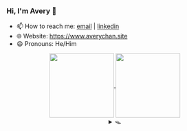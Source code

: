 ### Hi, I'm Avery 👋

<!-- **Avery2/Avery2** is a ✨ _special_ ✨ repository because its `README.md` (this file) appears on your GitHub profile.

Here are some ideas to get you started: -->

- 📫 How to reach me: [email](mailto:justinaverychan@gmail.com) | [linkedin](https://www.linkedin.com/in/avery2/)
- 🌐 Website: https://www.averychan.site
- 😄 Pronouns: He/Him

<!-- [![GitHub stats](https://github-readme-stats.vercel.app/api?username=avery2&count_private=true&show_icons=true&hide=contribs,stars)](https://www.averychan.site/) -->
<!-- [![Top Langs](https://github-readme-stats.vercel.app/api/top-langs/?username=avery2&layout=compact)](https://www.averychan.site/) -->

<div align="center">
  <a href="https://www.averychan.site/" target="__blank">
    <img align="center" height="150" src="https://github-readme-stats.vercel.app/api?username=avery2&count_private=true&show_icons=true&hide=stars,issues" />
  </a>
  <a href="https://www.averychan.site/" target="__blank">
    <img align="center" height="150" src="https://github-readme-stats.vercel.app/api/top-langs/?username=avery2&layout=compact" />
  </a>
</div>

<!--   - 🔭 I’m currently working on  -->
<!--   - 👯 I’m looking to collaborate on  -->
<!--   - 🤔 I’m looking for help with  -->
<!--   - 💬 Tell me about  anything you find really interesting -->
<!--   - ⚡ Fun fact:  -->
<!--   - 🌱 I’m currently learning  R and ML classification problems -->
<!--   - 🎙 Random quotes I like (because I need content):
    > Being friends with someone for even a couple days will tell you more than companies could ever learn in interviews. [1] \
      Don't force things; just work on stuff you like with people you like. [1]
  
    > Tell me of difficulties surmounted, not those you stumble over and fall [2]

  [1]: http://www.paulgraham.com/start.html
  [2]: https://en.wikipedia.org/wiki/A_Crown_of_Swords -->

<div align="center">
  <details>
  <summary>🪤</summary>
  <div align="center"> 📦 Ha! You fell for it.</div>
    
  <details>
    <summary>💔 Where's the cheese?</summary> 🕵🏻‍♂ Find it. Use your senses.
    <details>
      <summary>👁</summary>
        <details>
        <summary>🚪</summary> 
          <details>
          <summary>&nbsp;&nbsp;&nbsp;🚪</summary> 
            <details>
            <summary>&nbsp;&nbsp;&nbsp;&nbsp;&nbsp;&nbsp;🚪</summary> ...
            </details>
            <details>
            <summary>&nbsp;&nbsp;&nbsp;&nbsp;&nbsp;&nbsp;🚪</summary> ...
            </details>
            <details>
            <summary>&nbsp;&nbsp;&nbsp;&nbsp;&nbsp;&nbsp;🚪</summary> ...
            </details>
            <details>
            <summary>&nbsp;&nbsp;&nbsp;&nbsp;&nbsp;&nbsp;🚪</summary> ...
            </details>
            <details>
            <summary>&nbsp;&nbsp;&nbsp;&nbsp;&nbsp;&nbsp;🚪</summary> ...
            </details>
          </details>
          <details>
          <summary>&nbsp;&nbsp;&nbsp;🚪</summary> 
            <details>
            <summary>&nbsp;&nbsp;&nbsp;&nbsp;&nbsp;&nbsp;🚪</summary> ...
            </details>
            <details>
            <summary>&nbsp;&nbsp;&nbsp;&nbsp;&nbsp;&nbsp;🚪</summary> ...
            </details>
            <details>
            <summary>&nbsp;&nbsp;&nbsp;&nbsp;&nbsp;&nbsp;🚪</summary> ...
            </details>
            <details>
            <summary>&nbsp;&nbsp;&nbsp;&nbsp;&nbsp;&nbsp;🚪</summary> ...
            </details>
            <details>
            <summary>&nbsp;&nbsp;&nbsp;&nbsp;&nbsp;&nbsp;🚪</summary> ...
            </details>
          </details>
          <details>
          <summary>&nbsp;&nbsp;&nbsp;🚪</summary> 
            <details>
            <summary>&nbsp;&nbsp;&nbsp;&nbsp;&nbsp;&nbsp;🚪</summary> ...
            </details>
            <details>
            <summary>&nbsp;&nbsp;&nbsp;&nbsp;&nbsp;&nbsp;🚪</summary> ...
            </details>
            <details>
            <summary>&nbsp;&nbsp;&nbsp;&nbsp;&nbsp;&nbsp;🚪</summary> ...
            </details>
            <details>
            <summary>&nbsp;&nbsp;&nbsp;&nbsp;&nbsp;&nbsp;🚪</summary> ...
            </details>
            <details>
            <summary>&nbsp;&nbsp;&nbsp;&nbsp;&nbsp;&nbsp;🚪</summary> ...
            </details>
          </details>
          <details>
          <summary>&nbsp;&nbsp;&nbsp;🚪</summary> 
            <details>
            <summary>&nbsp;&nbsp;&nbsp;&nbsp;&nbsp;&nbsp;🚪</summary> ...
            </details>
            <details>
            <summary>&nbsp;&nbsp;&nbsp;&nbsp;&nbsp;&nbsp;🚪</summary> ...
            </details>
            <details>
            <summary>&nbsp;&nbsp;&nbsp;&nbsp;&nbsp;&nbsp;🚪</summary> ...
            </details>
            <details>
            <summary>&nbsp;&nbsp;&nbsp;&nbsp;&nbsp;&nbsp;🚪</summary> ...
            </details>
            <details>
            <summary>&nbsp;&nbsp;&nbsp;&nbsp;&nbsp;&nbsp;🚪</summary> ...
            </details>
          </details>
        </details>
        <details>
        <summary>🚪</summary> 
          <details>
          <summary>&nbsp;&nbsp;&nbsp;🚪</summary> 
            <details>
            <summary>&nbsp;&nbsp;&nbsp;&nbsp;&nbsp;&nbsp;🚪</summary> ...
            </details>
            <details>
            <summary>&nbsp;&nbsp;&nbsp;&nbsp;&nbsp;&nbsp;🚪</summary> ...
            </details>
            <details>
            <summary>&nbsp;&nbsp;&nbsp;&nbsp;&nbsp;&nbsp;🚪</summary> ...
            </details>
            <details>
            <summary>&nbsp;&nbsp;&nbsp;&nbsp;&nbsp;&nbsp;🚪</summary> ...
            </details>
            <details>
            <summary>&nbsp;&nbsp;&nbsp;&nbsp;&nbsp;&nbsp;🚪</summary> ...
            </details>
          </details>
          <details>
          <summary>&nbsp;&nbsp;&nbsp;🚪</summary> 
            <details>
            <summary>&nbsp;&nbsp;&nbsp;&nbsp;&nbsp;&nbsp;🚪</summary> ...
            </details>
            <details>
            <summary>&nbsp;&nbsp;&nbsp;&nbsp;&nbsp;&nbsp;🚪</summary> ...
            </details>
            <details>
            <summary>&nbsp;&nbsp;&nbsp;&nbsp;&nbsp;&nbsp;🚪</summary> ...
            </details>
            <details>
            <summary>&nbsp;&nbsp;&nbsp;&nbsp;&nbsp;&nbsp;🚪</summary> ...
            </details>
            <details>
            <summary>&nbsp;&nbsp;&nbsp;&nbsp;&nbsp;&nbsp;🚪</summary> ...
            </details>
          </details>
          <details>
          <summary>&nbsp;&nbsp;&nbsp;🚪</summary> 
            <details>
            <summary>&nbsp;&nbsp;&nbsp;&nbsp;&nbsp;&nbsp;🚪</summary> ...
            </details>
            <details>
            <summary>&nbsp;&nbsp;&nbsp;&nbsp;&nbsp;&nbsp;🚪</summary> ...
            </details>
            <details>
            <summary>&nbsp;&nbsp;&nbsp;&nbsp;&nbsp;&nbsp;🚪</summary> ...
            </details>
            <details>
            <summary>&nbsp;&nbsp;&nbsp;&nbsp;&nbsp;&nbsp;🚪</summary> ...
            </details>
            <details>
            <summary>&nbsp;&nbsp;&nbsp;&nbsp;&nbsp;&nbsp;🚪</summary> ...
            </details>
          </details>
          <details>
          <summary>&nbsp;&nbsp;&nbsp;🚪</summary> 
            <details>
            <summary>&nbsp;&nbsp;&nbsp;&nbsp;&nbsp;&nbsp;🚪</summary> ...
            </details>
            <details>
            <summary>&nbsp;&nbsp;&nbsp;&nbsp;&nbsp;&nbsp;🚪</summary> ...
            </details>
            <details>
            <summary>&nbsp;&nbsp;&nbsp;&nbsp;&nbsp;&nbsp;🚪</summary> ...
            </details>
            <details>
            <summary>&nbsp;&nbsp;&nbsp;&nbsp;&nbsp;&nbsp;🚪</summary> ...
            </details>
            <details>
            <summary>&nbsp;&nbsp;&nbsp;&nbsp;&nbsp;&nbsp;🚪</summary> ...
            </details>
          </details>
        </details>
        <details>
        <summary>🚪</summary> 
          <details>
          <summary>&nbsp;&nbsp;&nbsp;🚪</summary> 
            <details>
            <summary>&nbsp;&nbsp;&nbsp;&nbsp;&nbsp;&nbsp;🚪</summary> ...
            </details>
            <details>
            <summary>&nbsp;&nbsp;&nbsp;&nbsp;&nbsp;&nbsp;🚪</summary> ...
            </details>
            <details>
            <summary>&nbsp;&nbsp;&nbsp;&nbsp;&nbsp;&nbsp;🚪</summary> ...
            </details>
            <details>
            <summary>&nbsp;&nbsp;&nbsp;&nbsp;&nbsp;&nbsp;🚪</summary> ...
            </details>
            <details>
            <summary>&nbsp;&nbsp;&nbsp;&nbsp;&nbsp;&nbsp;🚪</summary> ...
            </details>
          </details>
          <details>
          <summary>&nbsp;&nbsp;&nbsp;🚪</summary> 
            <details>
            <summary>&nbsp;&nbsp;&nbsp;&nbsp;&nbsp;&nbsp;🚪</summary> ...
            </details>
            <details>
            <summary>&nbsp;&nbsp;&nbsp;&nbsp;&nbsp;&nbsp;🚪</summary> ...
            </details>
            <details>
            <summary>&nbsp;&nbsp;&nbsp;&nbsp;&nbsp;&nbsp;🚪</summary> ...
            </details>
            <details>
            <summary>&nbsp;&nbsp;&nbsp;&nbsp;&nbsp;&nbsp;🚪</summary> ...
            </details>
            <details>
            <summary>&nbsp;&nbsp;&nbsp;&nbsp;&nbsp;&nbsp;🚪</summary> ...
            </details>
          </details>
          <details>
          <summary>&nbsp;&nbsp;&nbsp;🚪</summary> 
            <details>
            <summary>&nbsp;&nbsp;&nbsp;&nbsp;&nbsp;&nbsp;🚪</summary> ...
            </details>
            <details>
            <summary>&nbsp;&nbsp;&nbsp;&nbsp;&nbsp;&nbsp;🚪</summary> ...
            </details>
            <details>
            <summary>&nbsp;&nbsp;&nbsp;&nbsp;&nbsp;&nbsp;🚪</summary> ...
            </details>
            <details>
            <summary>&nbsp;&nbsp;&nbsp;&nbsp;&nbsp;&nbsp;🚪</summary> ...
            </details>
            <details>
            <summary>&nbsp;&nbsp;&nbsp;&nbsp;&nbsp;&nbsp;🚪</summary> ...
            </details>
          </details>
          <details>
          <summary>&nbsp;&nbsp;&nbsp;🚪</summary> 
            <details>
            <summary>&nbsp;&nbsp;&nbsp;&nbsp;&nbsp;&nbsp;🚪</summary> ...
            </details>
            <details>
            <summary>&nbsp;&nbsp;&nbsp;&nbsp;&nbsp;&nbsp;🚪</summary> ...
            </details>
            <details>
            <summary>&nbsp;&nbsp;&nbsp;&nbsp;&nbsp;&nbsp;🚪</summary> ...
            </details>
            <details>
            <summary>&nbsp;&nbsp;&nbsp;&nbsp;&nbsp;&nbsp;🚪</summary> ...
            </details>
            <details>
            <summary>&nbsp;&nbsp;&nbsp;&nbsp;&nbsp;&nbsp;🚪</summary> ...
            </details>
          </details>
        </details>
    </details><details>
      <summary>👃</summary>
        <details>
        <summary>💨</summary> 
          <details>
          <summary>💨💨</summary> 
            <details>
            <summary>💨💨💨</summary> ...
            </details>
            <details>
            <summary>💨💨💨</summary> ...
            </details>
            <details>
            <summary>💨💨💨</summary> ...
            </details>
            <details>
            <summary>💨💨💨</summary> ...
            </details>
            <details>
            <summary>💨💨💨</summary> ...
            </details>
          </details>
          <details>
          <summary>💨💨</summary> 
            <details>
            <summary>💨💨💨</summary> ...
            </details>
            <details>
            <summary>💨💨💨</summary> ...
            </details>
            <details>
            <summary>💨💨💨</summary> ...
            </details>
            <details>
            <summary>💨💨💨</summary> ...
            </details>
            <details>
            <summary>💨💨💨</summary> ...
            </details>
          </details>
          <details>
          <summary>💨💨</summary> 
            <details>
            <summary>💨💨💨</summary> ...
            </details>
            <details>
            <summary>💨💨💨</summary> ...
            </details>
            <details>
            <summary>💨💨💨</summary> ...
            </details>
            <details>
            <summary>💨💨💨</summary> ...
            </details>
            <details>
            <summary>💨💨💨</summary> ...
            </details>
          </details>
          <details>
          <summary>💨💨</summary> 
            <details>
            <summary>💨💨💨</summary> ...
            </details>
            <details>
            <summary>💨💨💨</summary> ...
            </details>
            <details>
            <summary>💨💨💨</summary> ...
            </details>
            <details>
            <summary>💨💨💨</summary> ...
            </details>
            <details>
            <summary>💨💨💨</summary> ...
            </details>
          </details>
        </details>
        <details>
        <summary>💨💨</summary> 
          <details>
          <summary>💨💨</summary> 
            <details>
            <summary>💨💨💨</summary> ...
            </details>
            <details>
            <summary>💨💨💨</summary> ...
            </details>
            <details>
            <summary>💨💨💨</summary> ...
            </details>
            <details>
            <summary>💨💨💨</summary> ...
            </details>
            <details>
            <summary>💨💨💨</summary> ...
            </details>
          </details>
          <details>
          <summary>💨💨</summary> 
            <details>
            <summary>💨💨💨</summary> ...
            </details>
            <details>
            <summary>💨💨💨</summary> ...
            </details>
            <details>
            <summary>💨💨💨</summary> ...
            </details>
            <details>
            <summary>💨💨💨</summary> ...
            </details>
            <details>
            <summary>💨💨💨</summary> ...
            </details>
          </details>
          <details>
          <summary>💨💨💨</summary> 
            <details>
            <summary>💨💨💨</summary> ...
            </details>
            <details>
            <summary>💨💨💨</summary> ...
            </details>
            <details>
            <summary>💨💨💨💨</summary> 🧀 Well done. You have almost as much free time as me.
            </details>
            <details>
            <summary>💨💨💨</summary> ...
            </details>
            <details>
            <summary>💨💨💨</summary> ...
            </details>
          </details>
          <details>
          <summary>💨💨</summary> 
            <details>
            <summary>💨💨💨</summary> ...
            </details>
            <details>
            <summary>💨💨💨</summary> ...
            </details>
            <details>
            <summary>💨💨💨</summary> ...
            </details>
            <details>
            <summary>💨💨💨</summary> ...
            </details>
            <details>
            <summary>💨💨💨</summary> ...
            </details>
          </details>
        </details>
        <details>
        <summary>💨</summary> 
          <details>
          <summary>💨💨</summary> 
            <details>
            <summary>💨💨💨</summary> ...
            </details>
            <details>
            <summary>💨💨💨</summary> ...
            </details>
            <details>
            <summary>💨💨💨</summary> ...
            </details>
            <details>
            <summary>💨💨💨</summary> ...
            </details>
            <details>
            <summary>💨💨💨</summary> ...
            </details>
          </details>
          <details>
          <summary>💨💨</summary> 
            <details>
            <summary>💨💨💨</summary> ...
            </details>
            <details>
            <summary>💨💨💨</summary> ...
            </details>
            <details>
            <summary>💨💨💨</summary> ...
            </details>
            <details>
            <summary>💨💨💨</summary> ...
            </details>
            <details>
            <summary>💨💨💨</summary> ...
            </details>
          </details>
          <details>
          <summary>💨💨</summary> 
            <details>
            <summary>💨💨💨</summary> ...
            </details>
            <details>
            <summary>💨💨💨</summary> ...
            </details>
            <details>
            <summary>💨💨💨</summary> ...
            </details>
            <details>
            <summary>💨💨💨</summary> ...
            </details>
            <details>
            <summary>💨💨💨</summary> ...
            </details>
          </details>
          <details>
          <summary>💨💨</summary> 
            <details>
            <summary>💨💨💨</summary> ...
            </details>
            <details>
            <summary>💨💨💨</summary> ...
            </details>
            <details>
            <summary>💨💨💨</summary> ...
            </details>
            <details>
            <summary>💨💨💨</summary> ...
            </details>
            <details>
            <summary>💨💨💨</summary> ...
            </details>
          </details>
        </details>
    </details>
  </details>
    
  </details>
</div>
